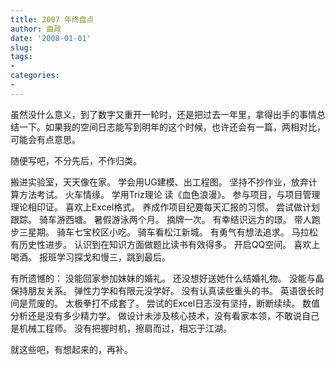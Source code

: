 ```yaml
---
title: 2007 年终盘点
author: 曲政
date: '2008-01-01'
slug: 
tags:
- 
categories:
- 
---
```


虽然没什么意义，到了数字又重开一轮时，还是把过去一年里，拿得出手的事情总结一下。如果我的空间日志能写到明年的这个时候，也许还会有一篇，两相对比，可能会有点意思。

随便写吧，不分先后，不作归类。

搬进实验室，天天像在家。
学会用UG建模、出工程图。
坚持不抄作业，放弃计算方法考试。
火车情缘。
学用Triz理论
读《血色浪漫》。
参与项目，与项目管理理论相印证。
喜欢上Excel格式。
养成作项目纪要每天汇报的习惯。
尝试做计划跟踪。
骑车游西塘。
暑假游泳两个月。
摘牌一次。
有幸结识远方的璟。
带人跑步三星期。
骑车七宝校区小吃。
骑车看松江新城。
有勇气有想法追求。
马拉松有历史性进步。
认识到在知识方面做题比读书有效得多。
开启QQ空间。
喜欢上喝酒。
报班学习探戈和慢三，跳到最后。


有所遗憾的：
没能回家参加妹妹的婚礼。
还没想好送她什么结婚礼物。
没能与晶保持朋友关系。
弹性力学和有限元没学好。
没有认真读些重头的书。
英语很长时间是荒废的。
太极拳打不成套了。
尝试的Excel日志没有坚持，断断续续。
数值分析还是没有多少精力学。
做设计未涉及核心技术，没有看家本领，不敢说自己是机械工程师。
没有把握时机，擦肩而过，相忘于江湖。

就这些吧，有想起来的，再补。
